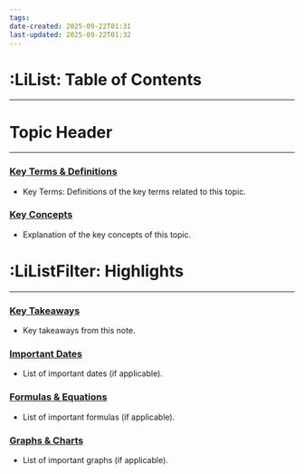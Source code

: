 ```yaml
---
tags:
date-created: 2025-09-22T01:31
last-updated: 2025-09-22T01:32
---
```

# :LiList: Table of Contents
---



# Topic Header
---
### <u>Key Terms & Definitions</u>
- Key Terms: Definitions of the key terms related to this topic.

### <u>Key Concepts</u>
- Explanation of the key concepts of this topic.


# :LiListFilter: Highlights
---
### <u>Key Takeaways</u>
- Key takeaways from this note.

### <u>Important Dates</u>
- List of important dates (if applicable).

### <u>Formulas & Equations</u>
- List of important formulas (if applicable).

### <u>Graphs & Charts</u>
- List of important graphs (if applicable).